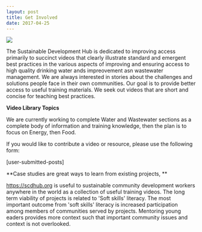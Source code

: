 ```yaml
---
layout: post
title: Get Involved
date: 2017-04-25
---
```


![](12661977_1036815253041342_4303395131661160194_n-300x206.jpg)

The Sustainable Development Hub is dedicated to improving access primarily to succinct videos that clearly illustrate standard and emergent best practices in the various aspects of improving and ensuring access to high quality drinking water ands impreovement asn wastewater management. We are always interested in stories about the challenges and solutions people face in their own communities. Our goal is to provide better access to useful training materials. We seek out videos that are short and concise for teaching best practices.

**Video Library Topics**

We are currently working to complete Water and Wastewater sections as a complete body of information and training knowledge, then the plan is to focus on Energy, then Food.

If you would like to contribute a video or resource, please use the following form: 

[user-submitted-posts]

**Case studies are great ways to learn from existing projects, **

https://scdhub.org is useful to sustainable community development workers anywhere in the world as a collection of useful training videos. The long term viability of projects is related to 'Soft skills' literacy.  The most important outcome from 'soft skills' literacy is increased participation among members of communities served by projects.  Mentoring young eaders provides more context such that important community issues and context is not overlooked.